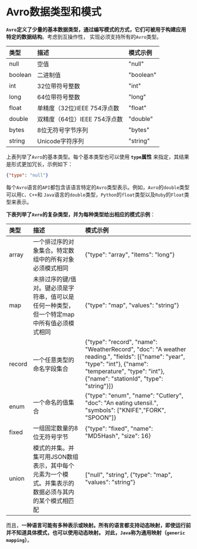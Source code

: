Avro数据类型和模式
========================================================================
**`Avro`定义了少量的基本数据类型，通过编写模式的方式，它们可被用于构建应用特定的数据结构**。考虑到互操作性，
实现必须支持所有的`Avro`类型。

| 类型 | 描述 | 模式示例 |
|:-----|:----|:--------|
| null | 空值 | "null" |
| boolean | 二进制值 | "boolean" |
| int | 32位带符号整数 | "int" |
| long | 64位带符号整数 | "long" |
| float | 单精度（32位)IEEE 754浮点数 | "float" |
| double | 双精度（64位）IEEE 754浮点数 | "double" |
| bytes | 8位无符号字节序列 | "bytes" |
| string | Unicode字符序列 | "string" |

上表列举了`Avro`的基本类型。每个基本类型也可以使用 **`type`属性** 来指定，其结果是形式更加冗长，示例如下：
```json
{"type": "null"}
```
每个`Avro`语言的`API`都包含该语言特定的`Avro`类型表示。例如，`Avro`的`double`类型可以用`C`、`C++`和
`Java`语言的`double`类型，`Python`的`float`类型以及`Ruby`的`Float`类型来表示。

**下表列举了`Avro`的复杂类型，并为每种类型给出相应的模式示例**：

| 类型 | 描述 | 模式示例 |
|:-----|:----|:--------|
| array | 一个排过序的对象集合。特定数组中的所有对象必须模式相同 | {"type": "array", "items": "long"} |
| map | 未排过序的键/值对。键必须是字符串，值可以是任何一种类型，但一个特定map中所有值必须模式相同 | {"type": "map", "values": "string"} |
| record | 一个任意类型的命名字段集合 | {"type": "record", "name": "WeatherRecord", "doc": "A weather reading.", "fields": [{"name": "year", "type": "int"}, {"name": "temperature", "type": "int"}, {"name": "stationId", "type": "string"}]} |
| enum | 一个命名的值集合 | {"type": "enum", "name": "Cutlery", "doc": "An eating utensil.", "symbols": ["KNIFE","FORK", "SPOON"]} |
| fixed | 一组固定数量的8位无符号字节 | {"type": "fixed", "name": "MD5Hash", "size": 16} |
| union | 模式的并集。并集可用JSON数组表示，其中每个元素为一个模式。并集表示的数据必须与其内的某个模式相匹配 | ["null", "string", {"type": "map", "values": "string"} |

而且，**一种语言可能有多种表示或映射。所有的语言都支持动态映射，即使运行前并不知道具体模式，也可以使用动态映射。
对此，`Java`称为通用映射（`generic mapping`）**。









